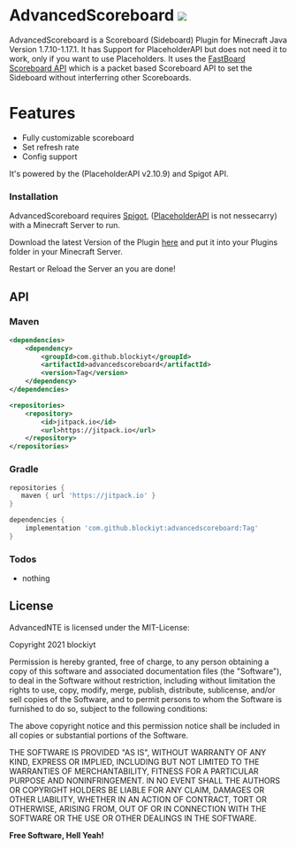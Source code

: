 # AdvancedScoreboard [![](https://jitpack.io/v/blockiyt/advancedscoreboard.svg)](https://jitpack.io/#blockiyt/advancedscoreboard)
AdvancedScoreboard is a Scoreboard (Sideboard) Plugin for Minecraft Java Version 1.7.10-1.17.1. It has Support for PlaceholderAPI but does not need it to work, only if you want to use Placeholders. It uses the [FastBoard Scoreboard API](https://github.com/MrMicky-FR/FastBoard) which is a packet based Scoreboard API to set the Sideboard without interferring other Scoreboards.

# Features

  - Fully customizable scoreboard
  - Set refresh rate
  - Config support

It's powered by the (PlaceholderAPI v2.10.9) and Spigot API.

### Installation

AdvancedScoreboard requires [Spigot](https://www.spigotmc.org/), ([PlaceholderAPI](https://luckperms.net) is not nessecarry) with a Minecraft Server to run.

Download the latest Version of the Plugin [here](https://github.com/blockiyt/advancedscoreboard/releases) and put it into your Plugins folder in your Minecraft Server.

Restart or Reload the Server an you are done!

## API

### Maven
```xml
<dependencies>
	<dependency>
	    <groupId>com.github.blockiyt</groupId>
	    <artifactId>advancedscoreboard</artifactId>
	    <version>Tag</version>
	</dependency>
</dependencies>
```
```xml
<repositories>
	<repository>
	    <id>jitpack.io</id>
	    <url>https://jitpack.io</url>
	</repository>
</repositories>
```

### Gradle

```groovy
repositories {
   maven { url 'https://jitpack.io' }
}
```
```groovy
dependencies {
    implementation 'com.github.blockiyt:advancedscoreboard:Tag'
}
```

### Todos

- nothing


License
----

AdvancedNTE is licensed under the MIT-License:

Copyright 2021 blockiyt

Permission is hereby granted, free of charge, to any person obtaining a copy of this software and associated documentation files (the "Software"), to deal in the Software without restriction, including without limitation the rights to use, copy, modify, merge, publish, distribute, sublicense, and/or sell copies of the Software, and to permit persons to whom the Software is furnished to do so, subject to the following conditions:

The above copyright notice and this permission notice shall be included in all copies or substantial portions of the Software.

THE SOFTWARE IS PROVIDED "AS IS", WITHOUT WARRANTY OF ANY KIND, EXPRESS OR IMPLIED, INCLUDING BUT NOT LIMITED TO THE WARRANTIES OF MERCHANTABILITY, FITNESS FOR A PARTICULAR PURPOSE AND NONINFRINGEMENT. IN NO EVENT SHALL THE AUTHORS OR COPYRIGHT HOLDERS BE LIABLE FOR ANY CLAIM, DAMAGES OR OTHER LIABILITY, WHETHER IN AN ACTION OF CONTRACT, TORT OR OTHERWISE, ARISING FROM, OUT OF OR IN CONNECTION WITH THE SOFTWARE OR THE USE OR OTHER DEALINGS IN THE SOFTWARE.

**Free Software, Hell Yeah!**
